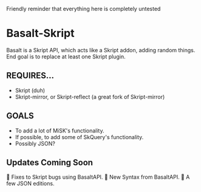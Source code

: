 Friendly reminder that everything here is completely untested

# Basalt-Skript
Basalt is a Skript API, which acts like a Skript addon, adding random things. End goal is to replace at least one Skript plugin.
## REQUIRES...
* Skript (duh)
* Skript-mirror, or Skript-reflect (a great fork of Skript-mirror)
## GOALS
* To add a lot of MiSK's functionality.
* If possible, to add some of SkQuery's functionality.
* Possibly JSON?
## Updates Coming Soon
🔧 Fixes to Skript bugs using BasaltAPI.
🌟 New Syntax from BasaltAPI.
📃 A few JSON editions.
